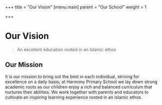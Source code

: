 +++
title = "Our Vision"
[menu.main]
parent = "Our School"
weight = 1

+++
# Our Vision

> An excellent education rooted in an Islamic ethos

## Our Mission
It is our mission to bring out the best in each individual, striving for
excellence on a daily basis; at Harmony Primary School we lay down
strong academic roots as our children enjoy a rich and balanced
curriculum that nurtures their abilities. We work together with parents
and educators to cultivate an inspiring learning experience rooted in an Islamic ethos.